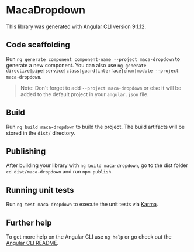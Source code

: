 # MacaDropdown

This library was generated with [Angular CLI](https://github.com/angular/angular-cli) version 9.1.12.

## Code scaffolding

Run `ng generate component component-name --project maca-dropdown` to generate a new component. You can also use `ng generate directive|pipe|service|class|guard|interface|enum|module --project maca-dropdown`.
> Note: Don't forget to add `--project maca-dropdown` or else it will be added to the default project in your `angular.json` file. 

## Build

Run `ng build maca-dropdown` to build the project. The build artifacts will be stored in the `dist/` directory.

## Publishing

After building your library with `ng build maca-dropdown`, go to the dist folder `cd dist/maca-dropdown` and run `npm publish`.

## Running unit tests

Run `ng test maca-dropdown` to execute the unit tests via [Karma](https://karma-runner.github.io).

## Further help

To get more help on the Angular CLI use `ng help` or go check out the [Angular CLI README](https://github.com/angular/angular-cli/blob/master/README.md).
